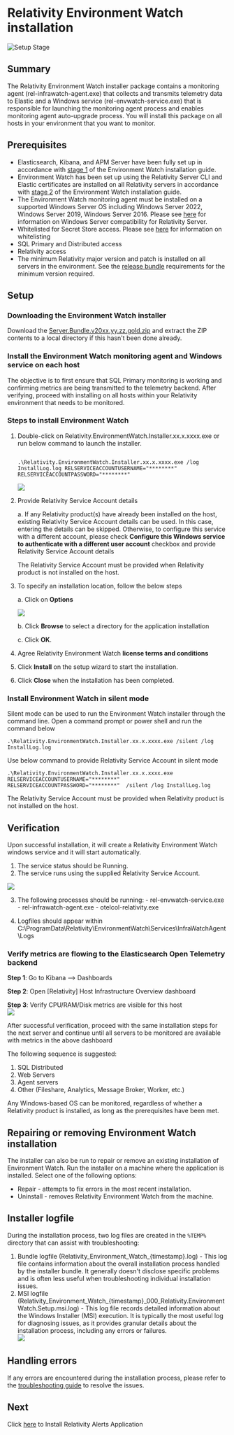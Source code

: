 # Relativity Environment Watch installation

![Setup Stage](../resources/stage_environmentwatch.png)

## Summary
The Relativity Environment Watch installer package contains a monitoring agent (rel-infrawatch-agent.exe) that collects and transmits telemetry data to Elastic and a Windows service (rel-envwatch-service.exe) that is responsible for launching the monitoring agent process and enables monitoring agent auto-upgrade process. You will install this package on all hosts in your environment that you want to monitor.

## Prerequisites

- Elasticsearch, Kibana, and APM Server have been fully set up in accordance with [stage 1](/docs/elasticsearch_setup.md) of the Environment Watch installation guide.
- Environment Watch has been set up using the Relativity Server CLI and Elastic certificates are installed on all Relativity servers in accordance with [stage 2](/docs/cli_environmentwatch_setup.md) of the Environment Watch installation guide.
- The Environment Watch monitoring agent must be installed on a supported Windows Server OS including Windows Server 2022, Windows Server 2019, Windows Server 2016. Please see [here](https://help.relativity.com/Server2024/Content/Installing_and_Upgrading/System_requirements/Compatibility_matrix.htm#Relativitysystemrequirementsmatrix) for information on Windows Server compatibility for Relativity Server.
- Whitelisted for Secret Store access. Please see [here](https://help.relativity.com/Server2024/Content/System_Guides/Secret_Store/Secret_Store.htm#Configuringclients) for information on whitelisting
- SQL Primary and Distributed access
- Relativity access
- The minimum Relativity major version and patch is installed on all servers in the environment. See the [release bundle](https://github.com/relativitydev/server-bundle-release/releases) requirements for the minimum version required.

## Setup

### Downloading the Environment Watch installer

Download the [Server.Bundle.v20xx.yy.zz.gold.zip](https://github.com/relativitydev/server-bundle-release/releases) and extract the ZIP contents to a local directory if this hasn't been done already.

### Install the Environment Watch monitoring agent and Windows service on each host

The objective is to first ensure that SQL Primary monitoring is working and confirming metrics are being transmitted to the telemetry backend. After verifying, proceed with installing on all hosts within your Relativity environment that needs to be monitored.

### Steps to install Environment Watch

1. Double-click on Relativity.EnvironmentWatch.Installer.xx.x.xxxx.exe or run below command to launch the installer.<br/>
   
	```

	.\Relativity.EnvironmentWatch.Installer.xx.x.xxxx.exe /log InstallLog.log RELSERVICEACCOUNTUSERNAME="********" RELSERVICEACCOUNTPASSWORD="********"

	```
	![](../resources/Installer_welcome.png)

2. Provide Relativity Service Account details
   
	a. If any Relativity product(s) have already been installed on the host, existing Relativity Service Account details can be used. In this case, entering the details can be skipped. Otherwise, to configure this service with a different account, please check **Configure this Windows service to authenticate with a different user account** checkbox and provide Relativity Service Account details


    <div class="note">The Relativity Service Account must be provided when Relativity product is not installed on the host.</div>

3. To specify an installation location, follow the below steps
 
    a. Click on **Options**

	![](../resources/Installer_diff_location.png)

	b. Click **Browse** to select a directory for the application installation

	c. Click **OK**.

5. Agree Relativity Environment Watch **license terms and conditions**
6. Click **Install** on the setup wizard to start the installation.
7. Click **Close** when the installation has been completed.

### Install Environment Watch in silent mode

Silent mode can be used to run the Environment Watch installer through the command line. Open a command prompt or power shell and run the command below

```
.\Relativity.EnvironmentWatch.Installer.xx.x.xxxx.exe /silent /log InstallLog.log

```

Use below command to provide Relativity Service Account in silent mode  

```
.\Relativity.EnvironmentWatch.Installer.xx.x.xxxx.exe RELSERVICEACCOUNTUSERNAME="********" RELSERVICEACCOUNTPASSWORD="********"  /silent /log InstallLog.log

```

<div class="note">The Relativity Service Account must be provided when Relativity product is not installed on the host.</div>


## Verification
Upon successful installation, it will create a Relativity Environment Watch windows service and it will start automatically.

  1. The service status should be Running.
  2. The service runs using the supplied Relativity Service Account. 

![](../resources/Installer_service.png)

  3. The following processes should be running:
	- rel-envwatch-service.exe
	- rel-infrawatch-agent.exe
	- otelcol-relativity.exe
  
  4. Logfiles should appear within C:\ProgramData\Relativity\EnvironmentWatch\Services\InfraWatchAgent\Logs

### Verify metrics are flowing to the Elasticsearch Open Telemetry backend<br/>

 **Step 1**: Go to Kibana --> Dashboards<br/>

 **Step 2**: Open [Relativity] Host Infrastructure Overview dashboard<br/>

 **Step 3**: Verify CPU/RAM/Disk metrics are visible for this host<br/>
	![](../resources/Installer_hostmetric.png)

After successful verification, proceed with the same installation steps for the next server and continue until all servers to be monitored are available with metrics in the above dashboard

The following sequence is suggested:
1. SQL Distributed
2. Web Servers
3. Agent servers
4. Other (Fileshare, Analytics, Message Broker, Worker, etc.)

<div class="note">Any Windows-based OS can be monitored, regardless of whether a Relativity product is installed, as long as the prerequisites have been met.</div>

## Repairing or removing Environment Watch installation
The installer can also be run to repair or remove an existing installation of Environment Watch. Run the installer on a machine where the application is installed. Select one of the following options:
- Repair - attempts to fix errors in the most recent installation.
- Uninstall - removes Relativity Environment Watch from the machine.

## Installer logfile
During the installation process, two log files are created in the `%TEMP%` directory that can assist with troubleshooting:
  1. Bundle logfile (Relativity_Environment_Watch_{timestamp}.log)
	- This log file contains information about the overall installation process handled by the installer bundle. It generally doesn't disclose specific problems and is often less useful when troubleshooting individual installation issues.
  2. MSI logfile (Relativity_Environment_Watch_{timestamp}_000_Relativity.EnvironmentWatch.Setup.msi.log)
	- This log file records detailed information about the Windows Installer (MSI) execution. It is typically the most useful log for diagnosing issues, as it provides granular details about the installation process, including any errors or failures.<br/>
    ![](../resources/Installer_logfiles.png)

## Handling errors
If any errors are encountered during the installation process, please refer to the [troubleshooting guide](/docs/environment_watch_troubleshooting.md#troubleshooting-environment-watch-installer-on-windows) to resolve the issues.

## Next
Click [here](relativity_alerts_installation.md) to Install Relativity Alerts Application